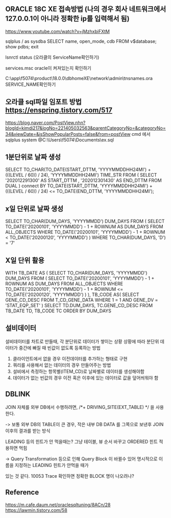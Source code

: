 ## ORACLE 18C XE 접속방법 (나의 경우 회사 네트워크에서 127.0.0.1이 아니라 정확한 ip를 입력해서 됨)
https://www.youtube.com/watch?v=jMzhxbiFXtM
 
sqlplus / as sysdba
SELECT name, open_mode, cdb FROM v$database;
show pdbs;
exit

lsnrctl status (오라클의 ServiceName확인하기)

services.msc oracle이 켜져있는지 확인하기

C:\app\f5074\product\18.0.0\dbhomeXE\network\admin\tnsnames.ora  SERVICE_NAME확인하기 



## 오라클 sql파일 임포트 방법  https://enspring.tistory.com/517
https://blog.naver.com/PostView.nhn?blogId=kimdj217&logNo=221405032563&parentCategoryNo=&categoryNo=34&viewDate=&isShowPopularPosts=false&from=postView
cmd 에서 sqlplus system
@C:\Users\f5074\Documents\ex.sql


## 1분단위로 날짜 생성

SELECT TO_CHAR(TO_DATE(START_DTTM, 'YYYYMMDDHH24MI') + (((LEVEL / 60)) / 24), 'YYYYMMDDHH24MI') TIME_STR
FROM (
	SELECT '202012291300' AS START_DTTM
		, '202012301430' AS END_DTTM
	FROM DUAL
	) connect BY TO_DATE(START_DTTM, 'YYYYMMDDHH24MI') + (((LEVEL / 60)) / 24) <= TO_DATE(END_DTTM, 'YYYYMMDDHH24MI');


## x일 단위로 날짜 생성

SELECT TO_CHAR(DUM_DAYS, 'YYYYMMDD') DUM_DAYS
FROM (
    SELECT TO_DATE('20200101', 'YYYYMMDD') - 1 + ROWNUM AS DUM_DAYS
    FROM ALL_OBJECTS
    WHERE TO_DATE('20200101', 'YYYYMMDD') - 1 + ROWNUM < TO_DATE('20200120', 'YYYYMMDD')
    )
 WHERE TO_CHAR(DUM_DAYS, 'D') = '7'


## X일 단위 활용

WITH TB_DATE AS (
	SELECT TO_CHAR(DUM_DAYS, 'YYYYMMDD') DUM_DAYS
	FROM (
	    SELECT TO_DATE('20200101', 'YYYYMMDD') - 1 + ROWNUM AS DUM_DAYS
	    FROM ALL_OBJECTS
	    WHERE TO_DATE('20200101', 'YYYYMMDD') - 1 + ROWNUM <= TO_DATE('20200120', 'YYYYMMDD')
	    )
), TB_CODE AS(
		SELECT GENE_CD_DESC
		FROM T_CD_GENE_DATA
		WHERE 1 = 1
		  AND GENE_DV = 'STAT_EQP_SET'
)
SELECT TD.DUM_DAYS, TC.GENE_CD_DESC
  FROM TB_DATE TD, TB_CODE TC
ORDER BY DUM_DAYS  


## 설비데이터
설비데이터를 차트로 만들때, 각 분단위로 데이터가 쌓이는 상황
상황에 따라 분단위 데이터가 중간에 빠질 때 빈값이 없도록 등록하는 방법
1. 클라이언트에서 없을 경우 이전데이터를 추가하는 형태로 구현
2. 쿼리를 사용해서 없는 데이터의 경우 만들어주는 방법
3. 설비에서 측정하는 항목별(ITEM_CD)로 날짜별로 데이터를 생성해야함
4. 데이터가 없는 빈값의 경우 이전 혹은 이후에 있는 데이터로 값을 덮어씌워야 함
   
## DBLINK

JOIN 자체를 외부 DB에서 수행하려면, /*+ DRIVING_SITE(EXT_TABLE) */ 을 사용한다.

-> 보통 외부 DB의 TABLE이 큰 경우, 작은 내부 DB DATA 를 그쪽으로 보낸후 JOIN 이후의 결과를 받는 방식

LEADING 등의 힌트가 안 먹을때는? 그냥 테이블, 뷰 순서 바꾸고 ORDERED 힌트 적용하면 먹힘

-> Query Transformation 등으로 인해 Query Block 이 바뀔수 있어 명시적으로 이름을 지정하는 LEADING 힌트가 안먹을 때가

있는 것 같다. 10053 Trace 확인하면 정확한 BLOCK 명이 나오려나?




## Reference
https://m.cafe.daum.net/oraclesqltuning/8ACn/28
https://lawmin.tistory.com/58

